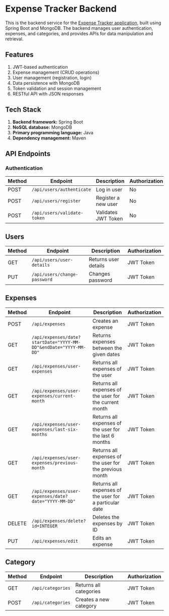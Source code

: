 # Expense Tracker Backend
This is the backend service for the [Expense Tracker application](https://github.com/Chitin1627/expense-tracker-app), built using Spring Boot and MongoDB. The backend manages user authentication, expenses, and categories, and provides APIs for data manipulation and retrieval.

## Features
  1) JWT-based authentication
  2) Expense management (CRUD operations)
  3) User management (registration, login)
  4) Data persistence with MongoDB
  5) Token validation and session management
  6) RESTful API with JSON responses

## Tech Stack
  1) **Backend framework:** Spring Boot
  2) **NoSQL database:** MongoDB
  3) **Primary programming language:** Java
  4) **Dependency management:** Maven

## API Endpoints

### Authentication

| Method | Endpoint        | Description               | Authorization |
|--------|-----------------|---------------------------|---------------|
| POST   | `/api/users/authenticate`     | Log in user                | No            |
| POST   | `/api/users/register`  | Register a new user        | No            |
| POST   | `/api/users/validate-token` | Validates JWT Token | No |

## Users

| Method | Endpoint        | Description               | Authorization |
|--------|-----------------|---------------------------|---------------|
| GET   | `/api/users/user-details`     | Returns user details             | JWT Token            |
| PUT   | `/api/users/change-password`  | Changes password      | JWT Token            |

## Expenses
| Method | Endpoint        | Description               | Authorization |
|--------|-----------------|---------------------------|---------------|
| POST   | `/api/expenses`     | Creates an expense            | JWT Token            |
| GET    | `/api/expenses/date?startDate="YYYY-MM-DD"&endDate="YYYY-MM-DD"`  | Returns expenses between the given dates    | JWT Token            |
| GET    | `/api/expenses/user-expenses` | Returns all expenses of the user | JWT Token |
| GET    | `/api/expenses/user-expenses/current-month` | Returns all expenses of the user for the current month | JWT Token |
| GET    | `/api/expenses/user-expenses/last-six-months` | Returns all expenses of the user for the last 6 months | JWT Token |
| GET    | `/api/expenses/user-expenses/previous-month` | Returns all expenses of the user for the previous month | JWT Token |  
| GET    | `/api/expenses/user-expenses/date?date="YYYY-MM-DD"` | Returns all expenses of the user for a particular date | JWT Token | 
| DELETE    | `/api/expenses/delete?id=INTEGER` | Deletes the expenses by ID | JWT Token | 
| PUT    | `/api/expenses/edit` | Edits an expense | JWT Token |

## Category
| Method | Endpoint        | Description               | Authorization |
|--------|-----------------|---------------------------|---------------|
| GET   | `/api/categories`     | Returns all categories         | JWT Token            |
| POST   | `/api/categories`   | Creates a new category    | JWT Token            |
